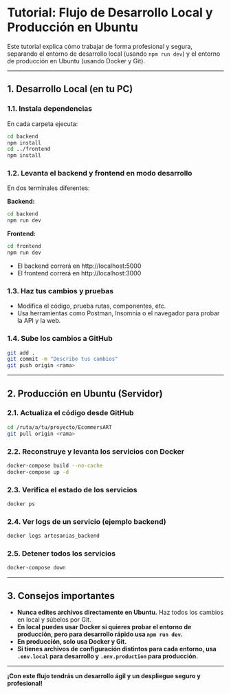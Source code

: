 # Tutorial: Flujo de Desarrollo Local y Producción en Ubuntu

Este tutorial explica cómo trabajar de forma profesional y segura, separando el entorno de desarrollo local (usando `npm run dev`) y el entorno de producción en Ubuntu (usando Docker y Git).

---

## 1. Desarrollo Local (en tu PC)

### 1.1. Instala dependencias

En cada carpeta ejecuta:
```bash
cd backend
npm install
cd ../frontend
npm install
```

### 1.2. Levanta el backend y frontend en modo desarrollo

En dos terminales diferentes:

**Backend:**
```bash
cd backend
npm run dev
```

**Frontend:**
```bash
cd frontend
npm run dev
```

- El backend correrá en http://localhost:5000
- El frontend correrá en http://localhost:3000

### 1.3. Haz tus cambios y pruebas
- Modifica el código, prueba rutas, componentes, etc.
- Usa herramientas como Postman, Insomnia o el navegador para probar la API y la web.

### 1.4. Sube los cambios a GitHub
```bash
git add .
git commit -m "Describe tus cambios"
git push origin <rama>
```

---

## 2. Producción en Ubuntu (Servidor)

### 2.1. Actualiza el código desde GitHub
```bash
cd /ruta/a/tu/proyecto/EcommersART
git pull origin <rama>
```

### 2.2. Reconstruye y levanta los servicios con Docker
```bash
docker-compose build --no-cache
docker-compose up -d
```

### 2.3. Verifica el estado de los servicios
```bash
docker ps
```

### 2.4. Ver logs de un servicio (ejemplo backend)
```bash
docker logs artesanias_backend
```

### 2.5. Detener todos los servicios
```bash
docker-compose down
```

---

## 3. Consejos importantes

- **Nunca edites archivos directamente en Ubuntu.** Haz todos los cambios en local y súbelos por Git.
- **En local puedes usar Docker si quieres probar el entorno de producción, pero para desarrollo rápido usa `npm run dev`.**
- **En producción, solo usa Docker y Git.**
- **Si tienes archivos de configuración distintos para cada entorno, usa `.env.local` para desarrollo y `.env.production` para producción.**

---

**¡Con este flujo tendrás un desarrollo ágil y un despliegue seguro y profesional!** 